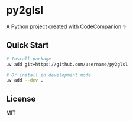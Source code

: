 # py2glsl

A Python project created with CodeCompanion ✨

## Quick Start

```bash
# Install package
uv add git+https://github.com/username/py2glsl

# Or install in development mode
uv add --dev .
```

## License

MIT
